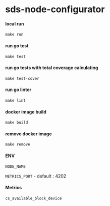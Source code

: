 # sds-node-configurator

#### local run
``make run``

#### run go test
``make test``

#### run go tests with total coverage calculating
``make test-cover``

#### run go linter
``make lint``

#### docker image build
``make build``

#### remove docker image
``make remove``

#### ENV

`NODE_NAME`

`METRICS_PORT` - default : 4202


#### Metrics
``` cs_available_block_device ```
